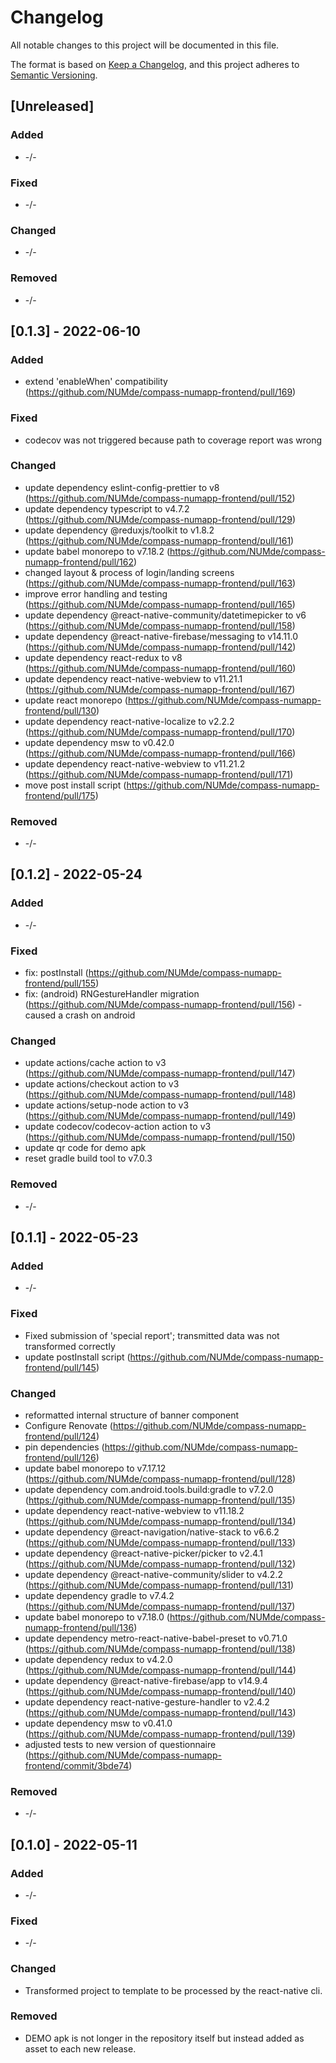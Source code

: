 # Changelog

All notable changes to this project will be documented in this file.

The format is based on [Keep a Changelog](https://keepachangelog.com/en/1.0.0/),
and this project adheres to [Semantic Versioning](https://semver.org/spec/v2.0.0.html).

## [Unreleased]

### Added

-   -/-

### Fixed

-   -/-

### Changed

-   -/-

### Removed

-   -/-

## [0.1.3] - 2022-06-10

### Added

-   extend 'enableWhen' compatibility (https://github.com/NUMde/compass-numapp-frontend/pull/169)

### Fixed

-   codecov was not triggered because path to coverage report was wrong

### Changed

-   update dependency eslint-config-prettier to v8 (https://github.com/NUMde/compass-numapp-frontend/pull/152)
-   update dependency typescript to v4.7.2 (https://github.com/NUMde/compass-numapp-frontend/pull/129)
-   update dependency @reduxjs/toolkit to v1.8.2 (https://github.com/NUMde/compass-numapp-frontend/pull/161)
-   update babel monorepo to v7.18.2 (https://github.com/NUMde/compass-numapp-frontend/pull/162)
-   changed layout & process of login/landing screens (https://github.com/NUMde/compass-numapp-frontend/pull/163)
-   improve error handling and testing (https://github.com/NUMde/compass-numapp-frontend/pull/165)
-   update dependency @react-native-community/datetimepicker to v6 (https://github.com/NUMde/compass-numapp-frontend/pull/158)
-   update dependency @react-native-firebase/messaging to v14.11.0 (https://github.com/NUMde/compass-numapp-frontend/pull/142)
-   update dependency react-redux to v8 (https://github.com/NUMde/compass-numapp-frontend/pull/160)
-   update dependency react-native-webview to v11.21.1 (https://github.com/NUMde/compass-numapp-frontend/pull/167)
-   update react monorepo (https://github.com/NUMde/compass-numapp-frontend/pull/130)
-   update dependency react-native-localize to v2.2.2 (https://github.com/NUMde/compass-numapp-frontend/pull/170)
-   update dependency msw to v0.42.0 (https://github.com/NUMde/compass-numapp-frontend/pull/166)
-   update dependency react-native-webview to v11.21.2 (https://github.com/NUMde/compass-numapp-frontend/pull/171)
-   move post install script (https://github.com/NUMde/compass-numapp-frontend/pull/175)

### Removed

-   -/-

## [0.1.2] - 2022-05-24

### Added

-   -/-

### Fixed

-   fix: postInstall (https://github.com/NUMde/compass-numapp-frontend/pull/155)
-   fix: (android) RNGestureHandler migration (https://github.com/NUMde/compass-numapp-frontend/pull/156) - caused a crash on android

### Changed

-   update actions/cache action to v3 (https://github.com/NUMde/compass-numapp-frontend/pull/147)
-   update actions/checkout action to v3 (https://github.com/NUMde/compass-numapp-frontend/pull/148)
-   update actions/setup-node action to v3 (https://github.com/NUMde/compass-numapp-frontend/pull/149)
-   update codecov/codecov-action action to v3 (https://github.com/NUMde/compass-numapp-frontend/pull/150)
-   update qr code for demo apk
-   reset gradle build tool to v7.0.3

### Removed

-   -/-

## [0.1.1] - 2022-05-23

### Added

-   -/-

### Fixed

-   Fixed submission of 'special report'; transmitted data was not transformed correctly
-   update postInstall script (https://github.com/NUMde/compass-numapp-frontend/pull/145)

### Changed

-   reformatted internal structure of banner component
-   Configure Renovate (https://github.com/NUMde/compass-numapp-frontend/pull/124)
-   pin dependencies (https://github.com/NUMde/compass-numapp-frontend/pull/126)
-   update babel monorepo to v7.17.12 (https://github.com/NUMde/compass-numapp-frontend/pull/128)
-   update dependency com.android.tools.build:gradle to v7.2.0 (https://github.com/NUMde/compass-numapp-frontend/pull/135)
-   update dependency react-native-webview to v11.18.2 (https://github.com/NUMde/compass-numapp-frontend/pull/134)
-   update dependency @react-navigation/native-stack to v6.6.2 (https://github.com/NUMde/compass-numapp-frontend/pull/133)
-   update dependency @react-native-picker/picker to v2.4.1 (https://github.com/NUMde/compass-numapp-frontend/pull/132)
-   update dependency @react-native-community/slider to v4.2.2 (https://github.com/NUMde/compass-numapp-frontend/pull/131)
-   update dependency gradle to v7.4.2 (https://github.com/NUMde/compass-numapp-frontend/pull/137)
-   update babel monorepo to v7.18.0 (https://github.com/NUMde/compass-numapp-frontend/pull/136)
-   update dependency metro-react-native-babel-preset to v0.71.0 (https://github.com/NUMde/compass-numapp-frontend/pull/138)
-   update dependency redux to v4.2.0 (https://github.com/NUMde/compass-numapp-frontend/pull/144)
-   update dependency @react-native-firebase/app to v14.9.4 (https://github.com/NUMde/compass-numapp-frontend/pull/140)
-   update dependency react-native-gesture-handler to v2.4.2 (https://github.com/NUMde/compass-numapp-frontend/pull/143)
-   update dependency msw to v0.41.0 (https://github.com/NUMde/compass-numapp-frontend/pull/139)
-   adjusted tests to new version of questionnaire (https://github.com/NUMde/compass-numapp-frontend/commit/3bde74)

### Removed

-   -/-

## [0.1.0] - 2022-05-11

### Added

-   -/-

### Fixed

-   -/-

### Changed

-   Transformed project to template to be processed by the react-native cli.

### Removed

-   DEMO apk is not longer in the repository itself but instead added as asset to each new release.
